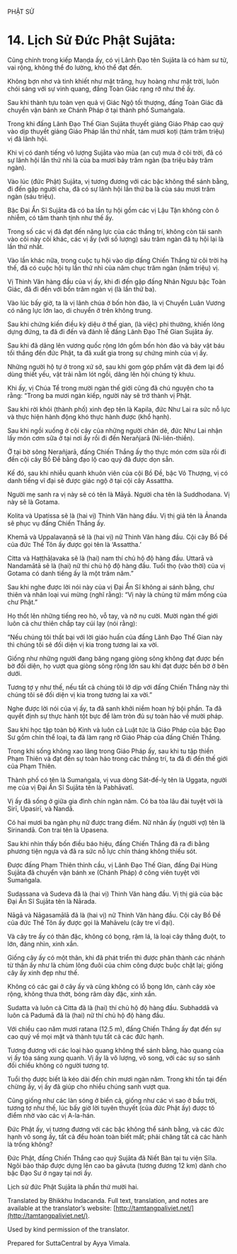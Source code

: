  

PHẬT SỬ

# 14\. Lịch Sử Đức Phật Sujāta:

Cũng chính trong kiếp Maṇḍa ấy, có vị Lãnh Đạo tên Sujāta là có hàm sư tử, vai rộng, không thể đo lường, khó thể đạt đến.

Không bợn nhơ và tinh khiết như mặt trăng, huy hoàng như mặt trời, luôn chói sáng với sự vinh quang, đấng Toàn Giác rạng rỡ như thế ấy.

Sau khi thành tựu toàn vẹn quả vị Giác Ngộ tối thượng, đấng Toàn Giác đã chuyển vận bánh xe Chánh Pháp ở tại thành phố Sumaṅgala.

Trong khi đấng Lãnh Đạo Thế Gian Sujāta thuyết giảng Giáo Pháp cao quý vào dịp thuyết giảng Giáo Pháp lần thứ nhất, tám mươi koṭi (tám trăm triệu) vị đã lãnh hội.

Khi vị có danh tiếng vô lượng Sujāta vào mùa (an cư) mưa ở cõi trời, đã có sự lãnh hội lần thứ nhì là của ba mươi bảy trăm ngàn (ba triệu bảy trăm ngàn).

Vào lúc (đức Phật) Sujāta, vị tương đương với các bậc không thể sánh bằng, đi đến gặp người cha, đã có sự lãnh hội lần thứ ba là của sáu mươi trăm ngàn (sáu triệu).

Bậc Đại Ẩn Sĩ Sujāta đã có ba lần tụ hội gồm các vị Lậu Tận không còn ô nhiễm, có tâm thanh tịnh như thế ấy.

Trong số các vị đã đạt đến năng lực của các thắng trí, không còn tái sanh vào cõi này cõi khác, các vị ấy (với số lượng) sáu trăm ngàn đã tụ hội lại là lần thứ nhất.

Vào lần khác nữa, trong cuộc tụ hội vào dịp đấng Chiến Thắng từ cõi trời hạ thế, đã có cuộc hội tụ lần thứ nhì của năm chục trăm ngàn (năm triệu) vị.

Vị Thinh Văn hàng đầu của vị ấy, khi đi đến gặp đấng Nhân Ngưu bậc Toàn Giác, đã đi đến với bốn trăm ngàn vị (là lần thứ ba).

Vào lúc bấy giờ, ta là vị lãnh chúa ở bốn hòn đảo, là vị Chuyển Luân Vương có năng lực lớn lao, di chuyển ở trên không trung.

Sau khi chứng kiến điều kỳ diệu ở thế gian, (là việc) phi thường, khiến lông dựng đứng, ta đã đi đến và đảnh lễ đấng Lãnh Đạo Thế Gian Sujāta ấy.

Sau khi đã dâng lên vương quốc rộng lớn gồm bốn hòn đảo và bảy vật báu tối thắng đến đức Phật, ta đã xuất gia trong sự chứng minh của vị ấy.

Những người hộ tự ở trong xứ sở, sau khi gom góp phẩm vật đã đem lại đồ dùng thiết yếu, vật trải nằm lót ngồi, dâng lên hội chúng tỳ khưu.

Khi ấy, vị Chúa Tể trong mười ngàn thế giới cũng đã chú nguyện cho ta rằng: “Trong ba mươi ngàn kiếp, người này sẽ trở thành vị Phật.

Sau khi rời khỏi (thành phố) xinh đẹp tên là Kapila, đức Như Lai ra sức nỗ lực và thực hiện hành động khó thực hành được (khổ hạnh).

Sau khi ngồi xuống ở cội cây của những người chăn dê, đức Như Lai nhận lấy món cơm sữa ở tại nơi ấy rồi đi đến Nerañjarā (Ni-liên-thiền).

Ở tại bờ sông Nerañjarā, đấng Chiến Thắng ấy thọ thực món cơm sữa rồi đi đến cội cây Bồ Đề bằng đạo lộ cao quý đã được dọn sẵn.

Kế đó, sau khi nhiễu quanh khuôn viên của cội Bồ Đề, bậc Vô Thượng, vị có danh tiếng vĩ đại sẽ được giác ngộ ở tại cội cây Assattha.

Người mẹ sanh ra vị này sẽ có tên là Māyā. Người cha tên là Suddhodana. Vị này sẽ là Gotama.

Kolita và Upatissa sẽ là (hai vị) Thinh Văn hàng đầu. Vị thị giả tên là Ānanda sẽ phục vụ đấng Chiến Thắng ấy.

Khemā và Uppalavaṇṇā sẽ là (hai vị) nữ Thinh Văn hàng đầu. Cội cây Bồ Đề của đức Thế Tôn ấy được gọi tên là ‘Assattha.’

Citta và Haṭṭhāḷavaka sẽ là (hai) nam thí chủ hộ độ hàng đầu. Uttarā và Nandamātā sẽ là (hai) nữ thí chủ hộ độ hàng đầu. Tuổi thọ (vào thời) của vị Gotama có danh tiếng ấy là một trăm năm.”

Sau khi nghe được lời nói này của vị Đại Ẩn Sĩ không ai sánh bằng, chư thiên và nhân loại vui mừng (nghĩ rằng): “Vị này là chủng tử mầm mống của chư Phật.”

Họ thốt lên những tiếng reo hò, vỗ tay, và nở nụ cười. Mười ngàn thế giới luôn cả chư thiên chắp tay cúi lạy (nói rằng):

“Nếu chúng tôi thất bại với lời giáo huấn của đấng Lãnh Đạo Thế Gian này thì chúng tôi sẽ đối diện vị kia trong tương lai xa vời.

Giống như những người đang băng ngang giòng sông không đạt được bến bờ đối diện, họ vượt qua giòng sông rộng lớn sau khi đạt được bến bờ ở bên dưới.

Tương tợ y như thế, nếu tất cả chúng tôi lỡ dịp với đấng Chiến Thắng này thì chúng tôi sẽ đối diện vị kia trong tương lai xa vời.”

Nghe được lời nói của vị ấy, ta đã sanh khởi niềm hoan hỷ bội phần. Ta đã quyết định sự thực hành tột bực để làm tròn đủ sự toàn hảo về mười pháp.

Sau khi học tập toàn bộ Kinh và luôn cả Luật tức là Giáo Pháp của bậc Đạo Sư gồm chín thể loại, ta đã làm rạng rỡ Giáo Pháp của đấng Chiến Thắng.

Trong khi sống không xao lãng trong Giáo Pháp ấy, sau khi tu tập thiền Phạm Thiên và đạt đến sự toàn hảo trong các thắng trí, ta đã đi đến thế giới của Phạm Thiên.

Thành phố có tên là Sumaṅgala, vị vua dòng Sát-đế-lỵ tên là Uggata, người mẹ của vị Đại Ẩn Sĩ Sujāta tên là Pabhāvatī.

Vị ấy đã sống ở giữa gia đình chín ngàn năm. Có ba tòa lâu đài tuyệt vời là Sirī, Upasirī, và Nandā.

Có hai mươi ba ngàn phụ nữ được trang điểm. Nữ nhân ấy (người vợ) tên là Sirinandā. Con trai tên là Upasena.

Sau khi nhìn thấy bốn điều báo hiệu, đấng Chiến Thắng đã ra đi bằng phương tiện ngựa và đã ra sức nỗ lực chín tháng không thiếu sót.

Được đấng Phạm Thiên thỉnh cầu, vị Lãnh Đạo Thế Gian, đấng Đại Hùng Sujāta đã chuyển vận bánh xe (Chánh Pháp) ở công viên tuyệt vời Sumaṅgala.

Sudassana và Sudeva đã là (hai vị) Thinh Văn hàng đầu. Vị thị giả của bậc Đại Ẩn Sĩ Sujāta tên là Nārada.

Nāgā và Nāgasamālā đã là (hai vị) nữ Thinh Văn hàng đầu. Cội cây Bồ Đề của đức Thế Tôn ấy được gọi là Mahāvelu (cây tre vĩ đại).

Và cây tre ấy có thân đặc, không có bọng, rậm lá, là loại cây thẳng đuột, to lớn, đáng nhìn, xinh xắn.

Giống cây ấy có một thân, khi đã phát triển thì được phân thành các nhánh từ thân ấy như là chùm lông đuôi của chim công được buộc chặt lại; giống cây ấy xinh đẹp như thế.

Không có các gai ở cây ấy và cũng không có lỗ bọng lớn, cành cây xòe rộng, không thưa thớt, bóng râm dày đặc, xinh xắn.

Sudatta và luôn cả Citta đã là (hai) thí chủ hộ độ hàng đầu. Subhaddā và luôn cả Padumā đã là (hai) nữ thí chủ hộ độ hàng đầu.

Với chiều cao năm mươi ratana (12.5 m), đấng Chiến Thắng ấy đạt đến sự cao quý về mọi mặt và thành tựu tất cả các đức hạnh.

Tương đương với các loại hào quang không thể sánh bằng, hào quang của vị ấy tỏa sáng xung quanh. Vị ấy là vô lượng, vô song, với các sự so sánh đối chiếu không có người tương tợ.

Tuổi thọ được biết là kéo dài đến chín mươi ngàn năm. Trong khi tồn tại đến chừng ấy, vị ấy đã giúp cho nhiều chúng sanh vượt qua.

Cũng giống như các làn sóng ở biển cả, giống như các vì sao ở bầu trời, tương tợ như thế, lúc bấy giờ lời tuyên thuyết (của đức Phật ấy) được tô điểm nhờ vào các vị A-la-hán.

Đức Phật ấy, vị tương đương với các bậc không thể sánh bằng, và các đức hạnh vô song ấy, tất cả đều hoàn toàn biết mất; phải chăng tất cả các hành là trống không?

Đức Phật, đấng Chiến Thắng cao quý Sujāta đã Niết Bàn tại tu viện Sīla. Ngôi bảo tháp được dựng lên cao ba gāvuta (tương đương 12 km) dành cho bậc Đạo Sư ở ngay tại nơi ấy.

Lịch sử đức Phật Sujāta là phần thứ mười hai.

Translated by Bhikkhu Indacanda. Full text, translation, and notes are available at the translator’s website: [http://tamtangpaliviet.net/](http://tamtangpaliviet.net/).

Used by kind permission of the translator.

Prepared for SuttaCentral by Ayya Vimala.